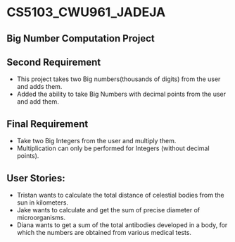 # CS5103_CWU961_JADEJA
## Big Number Computation Project

## Second Requirement

- This project takes two Big numbers(thousands of digits) from the user and adds them.
- Added the ability to take Big Numbers with decimal points from the user and add them.

## Final Requirement

- Take two Big Integers from the user and multiply them.
- Multiplication can only be performed for Integers (without decimal points).

## User Stories:

- Tristan wants to calculate the total distance of celestial bodies from the sun in kilometers.
- Jake wants to calculate and get the sum of precise diameter of microorganisms.
- Diana wants to get a sum of the total antibodies developed in a body, for which the numbers are obtained from various medical tests.
